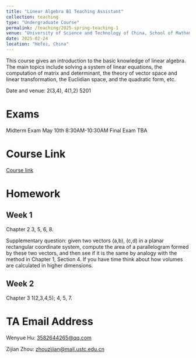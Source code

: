 ```yaml
---
title: "Linear Algebra B1 Teaching Assistant"
collection: teaching
type: "Undergraduate Course"
permalink: /teaching/2025-spring-teaching-1
venue: "University of Science and Technology of China, School of Mathematical Science"
date: 2025-02-24
location: "Hefei, China"
---
```


This course gives an introduction to the basic knowledge of linear algebra. The main topics include solving a system of linear equations, the computation of matrix and determinant, the theory of vector space and linear transformation, the Euclidian space, and the quadratic form, etc.

Date and venue: 2(3,4), 4(1,2)  5201


# Exams
Midterm Exam May 10th 8:30AM-10:30AM
Final Exam TBA


# Course Link
[Course link](https://home.v.ustc.edu.cn/course/join/3E3WG0F9NQ9)


# Homework
## Week 1  
Chapter 2  3, 5, 6, 8.

Supplementary question: given two vectors (a,b), (c,d) in a planar rectangular coordinate system, compute the area of a parallelogram formed by these two vectors, and then see if it is the same by analogy with the method in Chapter 1, Section 4. If you have time think about how volumes are calculated in higher dimensions.


## Week 2
Chapter 3  1(2,3,4,5); 4, 5, 7.


# TA Email Address
Wenyue Hu: 3582644265@qq.com

Zijian Zhou: zhouzijian@mail.ustc.edu.cn

